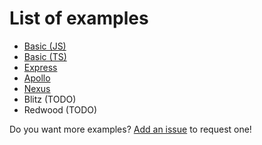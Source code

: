 # List of examples

- [Basic (JS)](/docs/examples/basic-js)
- [Basic (TS)](/docs/examples/basic-ts)
- [Express](/docs/examples/express)
- [Apollo](/docs/examples/apollo)
- [Nexus](/docs/examples/nexus)
- Blitz (TODO)
- Redwood (TODO)

Do you want more examples? [Add an issue](https://github.com/Errorname/prisma-multi-tenant/issues/new) to request one!
